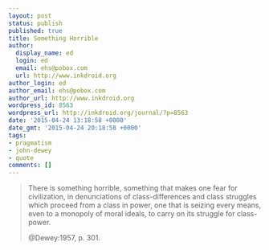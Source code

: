```yaml
---
layout: post
status: publish
published: true
title: Something Horrible
author:
  display_name: ed
  login: ed
  email: ehs@pobox.com
  url: http://www.inkdroid.org
author_login: ed
author_email: ehs@pobox.com
author_url: http://www.inkdroid.org
wordpress_id: 8563
wordpress_url: http://inkdroid.org/journal/?p=8563
date: '2015-04-24 13:18:58 +0000'
date_gmt: '2015-04-24 20:18:58 +0000'
tags:
- pragmatism
- john-dewey
- quote
comments: []
---
```


<blockquote>
<p>There is something horrible, something that makes one fear for civilization, in denunciations of class-differences and class struggles which proceed from a class in power, one that is seizing every means, even to a monopoly of moral ideals, to carry on its struggle for class-power.</p>
<p>
@Dewey:1957, p. 301.
</blockquote>
